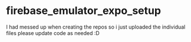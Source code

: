 # firebase_emulator_expo_setup
I had messed up when creating the repos so i just uploaded the individual files please update code as needed :D
